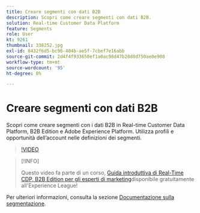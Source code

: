 ```yaml
---
title: Creare segmenti con dati B2B
description: Scopri come creare segmenti con dati B2B.
solution: Real-time Customer Data Platform
feature: Segments
role: User
kt: 9261
thumbnail: 338252.jpg
exl-id: 8432f6d5-bc96-404b-ae5f-7cbef7e16abb
source-git-commit: 2d4f4f933650ef1a0ac98d47b28d0d750ae0e908
workflow-type: tm+mt
source-wordcount: '95'
ht-degree: 0%

---
```


# Creare segmenti con dati B2B

Scopri come creare segmenti con i dati B2B in Real-time Customer Data Platform, B2B Edition e Adobe Experience Platform. Utilizza profili e opportunità dell’account nelle definizioni dei segmenti.

>[!VIDEO](https://video.tv.adobe.com/v/338252?quality=12&learn=on)

>[!INFO]
>
> Questo video fa parte di un corso, [Guida introduttiva di Real-Time CDP, B2B Edition per gli esperti di marketing](https://experienceleague.adobe.com/?recommended=ExperiencePlatform-U-1-2021.rtcdp.b2b)disponibile gratuitamente all&#39;Experience League!

Per ulteriori informazioni, consulta la sezione [Documentazione sulla segmentazione](https://experienceleague.adobe.com/docs/experience-platform/rtcdp/profile/profile-browse.html).
